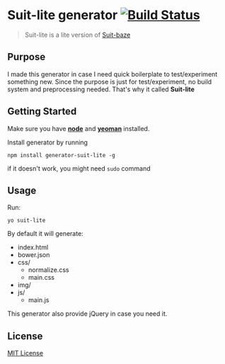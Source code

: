# Suit-lite generator [![Build Status](https://secure.travis-ci.org/ImBobby/generator-suit-lite.png?branch=master)](https://travis-ci.org/ImBobby/generator-suit-lite)

> Suit-lite is a lite version of [Suit-baze](https://github.com/ImBobby/suit-baze)

## Purpose

I made this generator in case I need quick boilerplate to test/experiment something new. Since the purpose is just for test/experiment, no build system and preprocessing needed. That's why it called **Suit-lite**

## Getting Started

Make sure you have **[node](http://nodejs.org/download/)** and **[yeoman](http://yeoman.io/)** installed.

Install generator by running
```
npm install generator-suit-lite -g
```
if it doesn't work, you might need `sudo` command

## Usage

Run:
```
yo suit-lite
```

By default it will generate:

* index.html
* bower.json
* css/
    - normalize.css
    - main.css
* img/
* js/
    - main.js

This generator also provide jQuery in case you need it.

## License

[MIT License](http://en.wikipedia.org/wiki/MIT_License)

